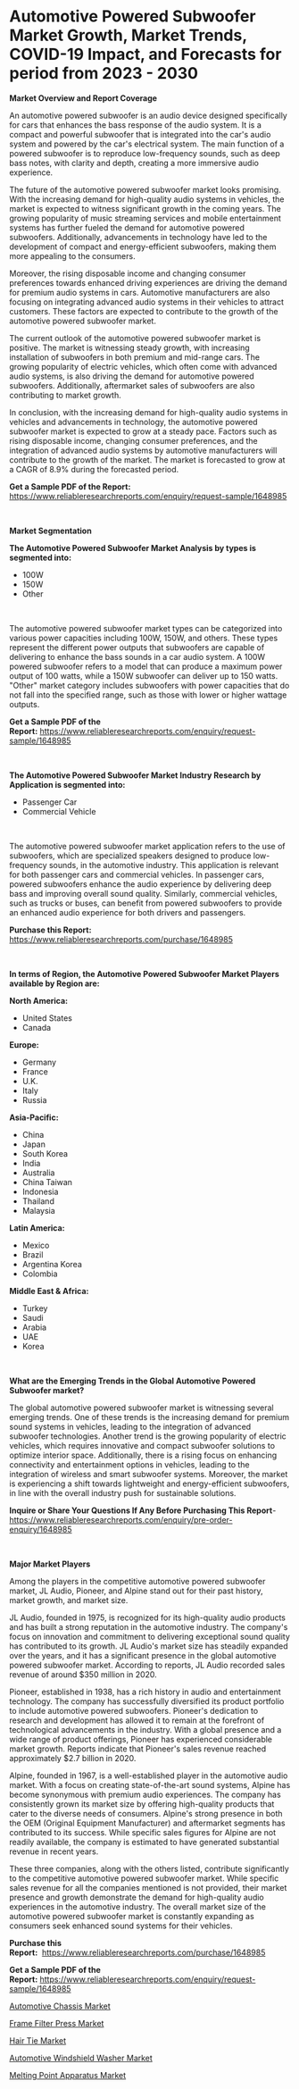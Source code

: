 <p><h1>Automotive Powered Subwoofer Market Growth, Market Trends, COVID-19 Impact, and Forecasts for period from 2023 - 2030</h1></p><p><strong>Market Overview and Report Coverage</strong></p>
<p><p>An automotive powered subwoofer is an audio device designed specifically for cars that enhances the bass response of the audio system. It is a compact and powerful subwoofer that is integrated into the car's audio system and powered by the car's electrical system. The main function of a powered subwoofer is to reproduce low-frequency sounds, such as deep bass notes, with clarity and depth, creating a more immersive audio experience.</p><p>The future of the automotive powered subwoofer market looks promising. With the increasing demand for high-quality audio systems in vehicles, the market is expected to witness significant growth in the coming years. The growing popularity of music streaming services and mobile entertainment systems has further fueled the demand for automotive powered subwoofers. Additionally, advancements in technology have led to the development of compact and energy-efficient subwoofers, making them more appealing to the consumers.</p><p>Moreover, the rising disposable income and changing consumer preferences towards enhanced driving experiences are driving the demand for premium audio systems in cars. Automotive manufacturers are also focusing on integrating advanced audio systems in their vehicles to attract customers. These factors are expected to contribute to the growth of the automotive powered subwoofer market.</p><p>The current outlook of the automotive powered subwoofer market is positive. The market is witnessing steady growth, with increasing installation of subwoofers in both premium and mid-range cars. The growing popularity of electric vehicles, which often come with advanced audio systems, is also driving the demand for automotive powered subwoofers. Additionally, aftermarket sales of subwoofers are also contributing to market growth.</p><p>In conclusion, with the increasing demand for high-quality audio systems in vehicles and advancements in technology, the automotive powered subwoofer market is expected to grow at a steady pace. Factors such as rising disposable income, changing consumer preferences, and the integration of advanced audio systems by automotive manufacturers will contribute to the growth of the market. The market is forecasted to grow at a CAGR of 8.9% during the forecasted period.</p></p>
<p><strong>Get a Sample PDF of the Report:</strong> <a href="https://www.reliableresearchreports.com/enquiry/request-sample/1648985">https://www.reliableresearchreports.com/enquiry/request-sample/1648985</a></p>
<p>&nbsp;</p>
<p><strong>Market Segmentation</strong></p>
<p><strong>The Automotive Powered Subwoofer Market Analysis by types is segmented into:</strong></p>
<p><ul><li>100W</li><li>150W</li><li>Other</li></ul></p>
<p>&nbsp;</p>
<p><p>The automotive powered subwoofer market types can be categorized into various power capacities including 100W, 150W, and others. These types represent the different power outputs that subwoofers are capable of delivering to enhance the bass sounds in a car audio system. A 100W powered subwoofer refers to a model that can produce a maximum power output of 100 watts, while a 150W subwoofer can deliver up to 150 watts. "Other" market category includes subwoofers with power capacities that do not fall into the specified range, such as those with lower or higher wattage outputs.</p></p>
<p><strong>Get a Sample PDF of the Report:</strong>&nbsp;<a href="https://www.reliableresearchreports.com/enquiry/request-sample/1648985">https://www.reliableresearchreports.com/enquiry/request-sample/1648985</a></p>
<p>&nbsp;</p>
<p><strong>The Automotive Powered Subwoofer Market Industry Research by Application is segmented into:</strong></p>
<p><ul><li>Passenger Car</li><li>Commercial Vehicle</li></ul></p>
<p>&nbsp;</p>
<p><p>The automotive powered subwoofer market application refers to the use of subwoofers, which are specialized speakers designed to produce low-frequency sounds, in the automotive industry. This application is relevant for both passenger cars and commercial vehicles. In passenger cars, powered subwoofers enhance the audio experience by delivering deep bass and improving overall sound quality. Similarly, commercial vehicles, such as trucks or buses, can benefit from powered subwoofers to provide an enhanced audio experience for both drivers and passengers.</p></p>
<p><strong>Purchase this Report:</strong>&nbsp; <a href="https://www.reliableresearchreports.com/purchase/1648985">https://www.reliableresearchreports.com/purchase/1648985</a></p>
<p>&nbsp;</p>
<p><strong>In terms of Region, the Automotive Powered Subwoofer Market Players available by Region are:</strong></p>
<p>
    <p> <strong> North America: </strong>
        <ul>
            <li>United States</li>
            <li>Canada</li>
        </ul>
        </p> 
    <p> <strong> Europe: </strong>
        <ul>
            <li>Germany</li>
            <li>France</li>
            <li>U.K.</li>
            <li>Italy</li>
            <li>Russia</li>
        </ul>
        </p> 
    <p> <strong> Asia-Pacific: </strong>
        <ul>
            <li>China</li>
            <li>Japan</li>
            <li>South Korea</li>
            <li>India</li>
            <li>Australia</li>
            <li>China Taiwan</li>
            <li>Indonesia</li>
            <li>Thailand</li>
            <li>Malaysia</li>
        </ul>
        </p> 
    <p> <strong> Latin America: </strong>
        <ul>
            <li>Mexico</li>
            <li>Brazil</li>
            <li>Argentina Korea</li>
            <li>Colombia</li>
        </ul>
        </p> 
    <p> <strong> Middle East & Africa: </strong>
        <ul>
            <li>Turkey</li>
            <li>Saudi</li>
            <li>Arabia</li>
            <li>UAE</li>
            <li>Korea</li>
        </ul>
    </p>
    </p>
<p>&nbsp;</p>
<p><strong>What are the Emerging Trends in the Global Automotive Powered Subwoofer market?</strong></p>
<p><p>The global automotive powered subwoofer market is witnessing several emerging trends. One of these trends is the increasing demand for premium sound systems in vehicles, leading to the integration of advanced subwoofer technologies. Another trend is the growing popularity of electric vehicles, which requires innovative and compact subwoofer solutions to optimize interior space. Additionally, there is a rising focus on enhancing connectivity and entertainment options in vehicles, leading to the integration of wireless and smart subwoofer systems. Moreover, the market is experiencing a shift towards lightweight and energy-efficient subwoofers, in line with the overall industry push for sustainable solutions.</p></p>
<p><strong>Inquire or Share Your Questions If Any Before Purchasing This Report</strong>- <a href="https://www.reliableresearchreports.com/enquiry/pre-order-enquiry/1648985">https://www.reliableresearchreports.com/enquiry/pre-order-enquiry/1648985</a></p>
<p>&nbsp;</p>
<p><strong>Major Market Players</strong></p>
<p><p>Among the players in the competitive automotive powered subwoofer market, JL Audio, Pioneer, and Alpine stand out for their past history, market growth, and market size.</p><p>JL Audio, founded in 1975, is recognized for its high-quality audio products and has built a strong reputation in the automotive industry. The company's focus on innovation and commitment to delivering exceptional sound quality has contributed to its growth. JL Audio's market size has steadily expanded over the years, and it has a significant presence in the global automotive powered subwoofer market. According to reports, JL Audio recorded sales revenue of around $350 million in 2020.</p><p>Pioneer, established in 1938, has a rich history in audio and entertainment technology. The company has successfully diversified its product portfolio to include automotive powered subwoofers. Pioneer's dedication to research and development has allowed it to remain at the forefront of technological advancements in the industry. With a global presence and a wide range of product offerings, Pioneer has experienced considerable market growth. Reports indicate that Pioneer's sales revenue reached approximately $2.7 billion in 2020.</p><p>Alpine, founded in 1967, is a well-established player in the automotive audio market. With a focus on creating state-of-the-art sound systems, Alpine has become synonymous with premium audio experiences. The company has consistently grown its market size by offering high-quality products that cater to the diverse needs of consumers. Alpine's strong presence in both the OEM (Original Equipment Manufacturer) and aftermarket segments has contributed to its success. While specific sales figures for Alpine are not readily available, the company is estimated to have generated substantial revenue in recent years.</p><p>These three companies, along with the others listed, contribute significantly to the competitive automotive powered subwoofer market. While specific sales revenue for all the companies mentioned is not provided, their market presence and growth demonstrate the demand for high-quality audio experiences in the automotive industry. The overall market size of the automotive powered subwoofer market is constantly expanding as consumers seek enhanced sound systems for their vehicles.</p></p>
<p><strong>Purchase this Report:</strong>&nbsp;&nbsp;<a href="https://www.reliableresearchreports.com/purchase/1648985">https://www.reliableresearchreports.com/purchase/1648985</a></p>
<p></p>
<p><strong>Get a Sample PDF of the Report:</strong>&nbsp;<a href="https://www.reliableresearchreports.com/enquiry/request-sample/1648985">https://www.reliableresearchreports.com/enquiry/request-sample/1648985</a></p>
<p><p><a href="https://github.com/melchekhinf/Market-Research-Report-List-1/blob/main/automotive-chassis-market.md">Automotive Chassis Market</a></p><p><a href="https://www.linkedin.com/pulse/frame-filter-press-market-size-growth-forecast-from-2023-cjxve/">Frame Filter Press Market</a></p><p><a href="https://medium.com/@coltruecker/hair-tie-market-research-report-its-history-and-forecast-2023-to-2030-8f687f8904cf">Hair Tie Market</a></p><p><a href="https://github.com/sndrkn/Market-Research-Report-List-1/blob/main/automotive-windshield-washer-market.md">Automotive Windshield Washer Market</a></p><p><a href="https://www.linkedin.com/pulse/melting-point-apparatus-market-size-2023-2030-global-industrial-bonre/">Melting Point Apparatus Market</a></p></p>